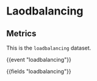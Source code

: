 # Laodbalancing

## Metrics

This is the `loadbalancing` dataset.

{{event "loadbalancing"}}

{{fields "loadbalancing"}}